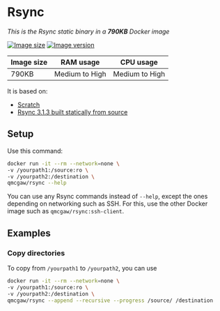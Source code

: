 # Rsync

*This is the Rsync static binary in a **790KB** Docker image*

[![Image size](https://images.microbadger.com/badges/image/qmcgaw/rsync.svg)](https://microbadger.com/images/qmcgaw/rsync)
[![Image version](https://images.microbadger.com/badges/version/qmcgaw/rsync.svg)](https://microbadger.com/images/qmcgaw/rsync)

| Image size | RAM usage | CPU usage |
| --- | --- | --- |
| 790KB | Medium to High | Medium to High |

It is based on:

- [Scratch](https://hub.docker.com/_/scratch/)
- [Rsync 3.1.3 built statically from source](https://rsync.samba.org)

## Setup

Use this command:

```sh
docker run -it --rm --network=none \
-v /yourpath1:/source:ro \
-v /yourpath2:/destination \
qmcgaw/rsync --help
```

You can use any Rsync commands instead of `--help`, except the ones depending on networking such as SSH. For this, use the other Docker image such as `qmcgaw/rsync:ssh-client`.

## Examples

### Copy directories

To copy from `/yourpath1` to `/yourpath2`, you can use

```sh
docker run -it --rm --network=none \
-v /yourpath1:/source:ro \
-v /yourpath2:/destination \
qmcgaw/rsync --append --recursive --progress /source/ /destination
```
